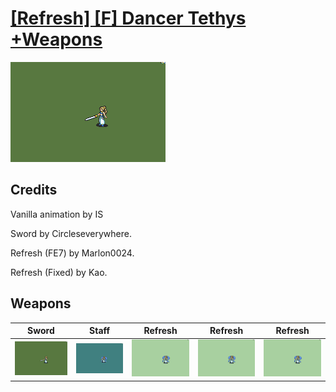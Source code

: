 # [\[Refresh\] \[F\] Dancer Tethys +Weapons](./)

<img src="./1.%20Sword/Sword_000.png" alt="[Refresh] [F] Dancer Tethys +Weapons standing" />

## Credits

Vanilla animation by IS

Sword by Circleseverywhere.

Refresh (FE7) by Marlon0024.

Refresh (Fixed) by Kao.

## Weapons


|Sword |Staff |Refresh |Refresh |Refresh |
|  :---: | :---: | :---: | :---: | :---: |
| <img alt="Sword animation" src="./1.%20Sword/Sword.gif" /> | <img alt="Staff animation" src="./7.%20Staff/Staff.gif" /> | <img alt="Refresh animation" src="./8.%20Refresh/Refresh.gif" /> | <img alt="Refresh animation" src="./8.%20Refresh%20(FE7)/Refresh.gif" /> | <img alt="Refresh animation" src="./8.%20Refresh%20(Fixed)/Refresh.gif" /> |
